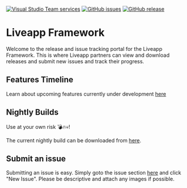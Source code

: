 [![Visual Studio Team services](https://img.shields.io/vso/build/liveappsolutions/c6ac97a3-358b-4038-b3d9-8ef5e91362a7/5.svg)](https://dev.liveapp.com.au/TestResults.html) [![GitHub issues](https://img.shields.io/github/issues/liveappsolutions/liveapp.svg)](https://github.com/LiveappSolutions/Liveapp/issues) [![GitHub release](https://img.shields.io/github/release/liveappsolutions/liveapp.svg)](https://github.com/LiveappSolutions/Liveapp/releases)
# Liveapp Framework

Welcome to the release and issue tracking portal for the Liveapp Framework. This is where Liveapp partners can view and download releases and submit new issues and track their progress.

## Features Timeline ##

Learn about upcoming features currently under development [here](FeaturesTimeline.md)

## Nightly Builds ##

Use at your own risk :bomb::fire::skull:!

The current nightly build can be downloaded from [here](https://dev.liveapp.com.au/Downloads/Nightly.zip).

## Submit an issue

Submitting an issue is easy. Simply goto the issue section [here](https://github.com/LiveappSolutions/Liveapp/issues) and click "New Issue". Please be descriptive and attach any images if possible.
